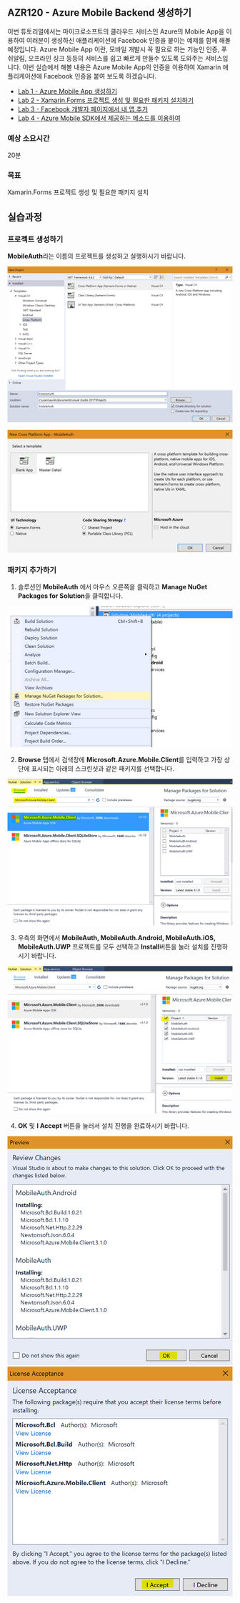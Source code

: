 ## AZR120 - Azure Mobile Backend 생성하기 

이번 튜토리얼에서는 마이크로소프트의 클라우드 서비스인 Azure의 Mobile App을 이용하여 여러분이 생성하신 애플리케이션에 Facebook 인증을 붙이는 예제를 함께 해볼 예정입니다. 
Azure Mobile App 이란, 모바일 개발시 꼭 필요로 하는 기능인 인증, 푸쉬알림, 오프라인 싱크 등등의 서비스를 쉽고 빠르게 만들수 있도록 도와주는 서비스입니다.
이번 실습에서 해볼 내용은 Azure Mobile App의 인증을 이용하여 Xamarin 애플리케이션에 Facebook 인증을 붙여 보도록 하겠습니다. 

* [Lab 1 - Azure Mobile App 생성하기](https://github.com/angie4u/xamarin-hol/blob/master/AZR120-Azure%20Mobile%20App/AZR120_Lab1.md) 
* [Lab 2 - Xamarin.Forms 프로젝트 생성 및 필요한 패키지 설치하기](https://github.com/angie4u/xamarin-hol/blob/master/AZR120-Azure%20Mobile%20App/AZR120_Lab2.md) 
* [Lab 3 - Facebook 개발자 페이지에서 내 앱 추가](https://github.com/angie4u/xamarin-hol/blob/master/AZR120-Azure%20Mobile%20App/AZR120_Lab3.md)
* [Lab 4 - Azure Mobile SDK에서 제공하는 메소드를 이용하여](https://github.com/angie4u/xamarin-hol/blob/master/AZR120-Azure%20Mobile%20App/AZR120_Lab4.md) 

### 예상 소요시간
20분

### 목표
Xamarin.Forms 프로젝트 생성 및 필요한 패키지 설치

## 실습과정
### 프로젝트 생성하기
**MobileAuth**라는 이름의 프로젝트를 생성하고 실행하시기 바랍니다.

![AZR120_2_1](./images/AZR120_2_1.PNG)

![AZR120_2_2](./images/AZR120_2_2.PNG)

### 패키지 추가하기

1. 솔루션인 **MobileAuth** 에서 마우스 오른쪽을 클릭하고 **Manage NuGet Packages for Solution**을 클릭합니다.

![AZR120_2_3](./images/AZR120_2_3.PNG)

2. **Browse** 탭에서 검색창에 **Microsoft.Azure.Mobile.Client**를 입력하고 가장 상단에 표시되는 아래의 스크린샷과 같은 패키지를 선택합니다.

![AZR120_2_4](./images/AZR120_2_4.PNG)

3. 우측의 화면에서 **MobileAuth, MobileAuth.Android, MobileAuth.iOS, MobileAuth.UWP** 프로젝트를 모두 선택하고 **Install**버튼을 눌러 설치를 진행하시기 바랍니다.

![AZR120_2_5](./images/AZR120_2_5.PNG)

4. **OK** 및 **I Accept** 버튼을 눌러서 설치 진행을 완료하시기 바랍니다.

![AZR120_2_6](./images/AZR120_2_6.PNG)
![AZR120_2_7](./images/AZR120_2_7.PNG)

